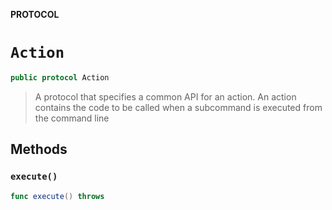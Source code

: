 **PROTOCOL**

# `Action`

```swift
public protocol Action
```

> A protocol that specifies a common API for an action.
> An action contains the code to be called when a subcommand is executed from the
> command line

## Methods
### `execute()`

```swift
func execute() throws
```
